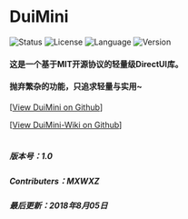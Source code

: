 # DuiMini
![Status][1] ![License][2] ![Language][3] ![Version][4]
#### 这是一个基于MIT开源协议的轻量级DirectUI库。
#### 抛弃繁杂的功能，只追求轻量与实用~
[[View DuiMini on Github][5]]

[[View DuiMini-Wiki on Github][6]]
<br><br>
##### 版本号：1.0
##### Contributers：MXWXZ
##### 最后更新：2018年8月05日

[1]: https://img.shields.io/badge/Status-dev-lightgrey.svg
[2]: https://img.shields.io/badge/License-MIT-red.svg
[3]: https://img.shields.io/badge/Language-C%2B%2B-brightgreen.svg
[4]: https://img.shields.io/badge/Version-1.0-blue.svg
[5]: https://github.com/MXWXZ/DuiMini
[6]: https://github.com/MXWXZ/DuiMini-wiki